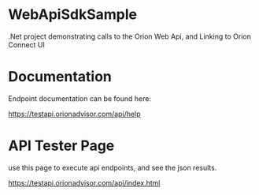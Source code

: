 WebApiSdkSample
===============

.Net project demonstrating calls to the Orion Web Api, and Linking to Orion Connect UI


Documentation
=============

Endpoint documentation can be found here:

https://testapi.orionadvisor.com/api/help


API Tester Page
===============

use this page to execute api endpoints, and see the json results.

https://testapi.orionadvisor.com/api/index.html

